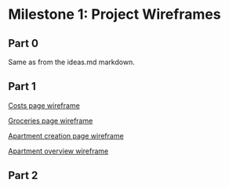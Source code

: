 # Milestone 1: Project Wireframes

## Part 0

Same as from the ideas.md markdown. 

## Part 1

[Costs page wireframe](https://whimsical.com/WF8wnRiJi1C3EoHRsHcNc5)

[Groceries page wireframe](https://whimsical.com/9hKTvUntwrP3hJwFBvWYDD)

[Apartment creation page wireframe](https://whimsical.com/PHmW8DEb4jYN7rgyRUkvV2)

[Apartment overview wireframe](https://whimsical.com/2TTvmsLrTYygTqupfowRFv)

## Part 2 
